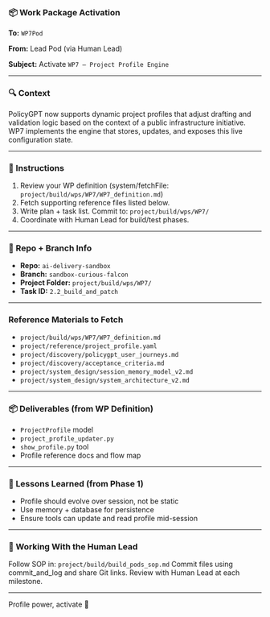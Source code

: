 ### 📦 Work Package Activation

**To:** `WP7Pod`

**From:** Lead Pod (via Human Lead)

**Subject:** Activate `WP7 – Project Profile Engine`

---

### 🔍 Context
PolicyGPT now supports dynamic project profiles that adjust drafting and validation logic based on the context of a public infrastructure initiative. WP7 implements the engine that stores, updates, and exposes this live configuration state.

---

### 🗿 Instructions
1. Review your WP definition (system/fetchFile: `project/build/wps/WP7/WP7_definition.md`)
2. Fetch supporting reference files listed below.
3. Write plan + task list. Commit to: `project/build/wps/WP7/`
4. Coordinate with Human Lead for build/test phases.

---

### 📂 Repo + Branch Info
- **Repo:** `ai-delivery-sandbox`
- **Branch:** `sandbox-curious-falcon`
- **Project Folder:** `project/build/wps/WP7/`
- **Task ID:** `2.2_build_and_patch`

---

### Reference Materials to Fetch
- `project/build/wps/WP7/WP7_definition.md`
- `project/reference/project_profile.yaml`
- `project/discovery/policygpt_user_journeys.md`
- `project/discovery/acceptance_criteria.md`
- `project/system_design/session_memory_model_v2.md`
- `project/system_design/system_architecture_v2.md`

---

### 📦 Deliverables (from WP Definition)
- `ProjectProfile` model
- `project_profile_updater.py`
- `show_profile.py` tool
- Profile reference docs and flow map

---

### 🧠 Lessons Learned (from Phase 1)
- Profile should evolve over session, not be static
- Use memory + database for persistence
- Ensure tools can update and read profile mid-session

---

### 🚀 Working With the Human Lead
Follow SOP in: `project/build/build_pods_sop.md`
Commit files using commit_and_log and share Git links. Review with Human Lead at each milestone.

---

Profile power, activate 🧬